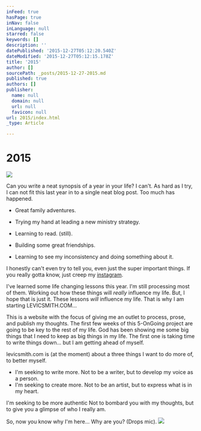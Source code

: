```yaml
---
inFeed: true
hasPage: true
inNav: false
inLanguage: null
starred: false
keywords: []
description: ''
datePublished: '2015-12-27T05:12:20.540Z'
dateModified: '2015-12-27T05:12:15.178Z'
title: '2015'
author: []
sourcePath: _posts/2015-12-27-2015.md
published: true
authors: []
publisher:
  name: null
  domain: null
  url: null
  favicon: null
url: 2015/index.html
_type: Article

---
```

# 2015
![](https://the-grid-user-content.s3-us-west-2.amazonaws.com/45333813-3e74-41fa-b480-ed46504fb139.JPG)

Can you write a neat synopsis of a year in your life? I can't. As hard as I try, I can not fit this last year in to a single neat blog post. Too much has happened.  

- Great family adventures. 

- Trying my hand at leading a new ministry strategy. 

- Learning to read. (still).

- Building some great friendships. 

- Learning to see my inconsistency and doing something about it. 

I honestly can't even try to tell you, even just the super important things. If you really gotta know, just creep my [instagram][0].

I've learned some life changing lessons this year. I'm still processing most of them. Working out how these things will _really_ influence my life. But, I hope that is just it. These lessons _will_ influence my life. That is why I am starting LEVICSMITH.COM... 

This is a website with the focus of giving me an outlet to process, prose, and publish my thoughts. The first few weeks of this 5-OnGoing project are going to be key to the rest of my life. God has been showing me some big things that I need to keep as big things in my life. The first one is taking time to write things down... but I am getting ahead of myself. 

levicsmith.com is (at the moment) about a three things I want to do more of, to better myself. 

* I'm seeking to write more. Not to be a writer, but to develop my voice as a person. 
* I'm seeking to create more. Not to be an artist, but to express what is in my heart.

I'm seeking to be more authentic Not to bombard you with my thoughts, but to give you a glimpse of who I really am. 

So, now you know why I'm here... Why are you? (Drops mic).  ![](https://the-grid-user-content.s3-us-west-2.amazonaws.com/50e56f4e-f16f-4d78-9789-eb6f487d218e.JPG)

[0]: instagram.com/levicsmith